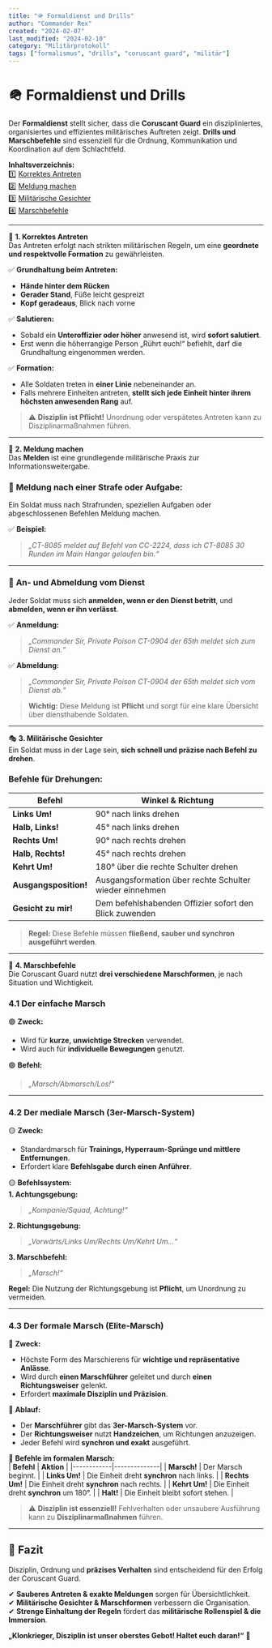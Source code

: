 ```yaml
---
title: "🪖 Formaldienst und Drills"
author: "Commander Rex"
created: "2024-02-07"
last_modified: "2024-02-10"
category: "Militärprotokoll"
tags: ["formalismus", "drills", "coruscant guard", "militär"]
---
```


# 🪖 Formaldienst und Drills  
Der **Formaldienst** stellt sicher, dass die **Coruscant Guard** ein diszipliniertes, organisiertes und effizientes militärisches Auftreten zeigt. **Drills und Marschbefehle** sind essenziell für die Ordnung, Kommunikation und Koordination auf dem Schlachtfeld.  

**Inhaltsverzeichnis:**  
1️⃣ [Korrektes Antreten](#korrektes-antreten)  
2️⃣ [Meldung machen](#meldung-machen)  
3️⃣ [Militärische Gesichter](#militärische-gesichter)  
4️⃣ [Marschbefehle](#marschbefehle)  

---

<a id="korrektes-antreten">🏅 **1. Korrektes Antreten**  </a><br>
Das Antreten erfolgt nach strikten militärischen Regeln, um eine **geordnete und respektvolle Formation** zu gewährleisten.

✅ **Grundhaltung beim Antreten:**  
- **Hände hinter dem Rücken**  
- **Gerader Stand**, Füße leicht gespreizt  
- **Kopf geradeaus**, Blick nach vorne  

✅ **Salutieren:**  
- Sobald ein **Unteroffizier oder höher** anwesend ist, wird **sofort salutiert**.  
- Erst wenn die höherrangige Person „Rührt euch!“ befiehlt, darf die Grundhaltung eingenommen werden.  

✅ **Formation:**  
- Alle Soldaten treten in **einer Linie** nebeneinander an.  
- Falls mehrere Einheiten antreten, **stellt sich jede Einheit hinter ihrem höchsten anwesenden Rang** auf.  

> ⚠ **Disziplin ist Pflicht!** Unordnung oder verspätetes Antreten kann zu Disziplinarmaßnahmen führen.

---

<a id="meldung-machen">📢 **2. Meldung machen**</a><br>
Das **Melden** ist eine grundlegende militärische Praxis zur Informationsweitergabe.

### 📌 **Meldung nach einer Strafe oder Aufgabe:**  
Ein Soldat muss nach Strafrunden, speziellen Aufgaben oder abgeschlossenen Befehlen Meldung machen.

✅ **Beispiel:**  
> *„CT-8085 meldet auf Befehl von CC-2224, dass ich CT-8085 30 Runden im Main Hangar gelaufen bin.“*

---

### 📌 **An- und Abmeldung vom Dienst**  
Jeder Soldat muss sich **anmelden, wenn er den Dienst betritt**, und **abmelden, wenn er ihn verlässt**.

✅ **Anmeldung:**  
> *„Commander Sir, Private Poison CT-0904 der 65th meldet sich zum Dienst an.“*

✅ **Abmeldung:**  
> *„Commander Sir, Private Poison CT-0904 der 65th meldet sich vom Dienst ab.“*

> **Wichtig:** Diese Meldung ist **Pflicht** und sorgt für eine klare Übersicht über diensthabende Soldaten.

---

<a id="militärische-gesichter">🎭 **3. Militärische Gesichter**</a><br>
Ein Soldat muss in der Lage sein, **sich schnell und präzise nach Befehl zu drehen**.

### **Befehle für Drehungen:**  
| **Befehl** | **Winkel & Richtung** |
|------------|--------------------|
| **Links Um!** | 90° nach links drehen |
| **Halb, Links!** | 45° nach links drehen |
| **Rechts Um!** | 90° nach rechts drehen |
| **Halb, Rechts!** | 45° nach rechts drehen |
| **Kehrt Um!** | 180° über die rechte Schulter drehen |
| **Ausgangsposition!** | Ausgangsformation über rechte Schulter wieder einnehmen |
| **Gesicht zu mir!** | Dem befehlshabenden Offizier sofort den Blick zuwenden |

> **Regel:** Diese Befehle müssen **fließend, sauber und synchron ausgeführt werden**.

---

<a id="marschbefehle">🚶 **4. Marschbefehle**</a><br>
Die Coruscant Guard nutzt **drei verschiedene Marschformen**, je nach Situation und Wichtigkeit.

### **4.1 Der einfache Marsch**  
🟢 **Zweck:**  
- Wird für **kurze, unwichtige Strecken** verwendet.  
- Wird auch für **individuelle Bewegungen** genutzt.  

🟢 **Befehl:**  
> *„Marsch/Abmarsch/Los!“*

---

### **4.2 Der mediale Marsch (3er-Marsch-System)**  
🟡 **Zweck:**  
- Standardmarsch für **Trainings, Hyperraum-Sprünge und mittlere Entfernungen**.  
- Erfordert klare **Befehlsgabe durch einen Anführer**.  

🟡 **Befehlssystem:**  
**1. Achtungsgebung:**  
> *„Kompanie/Squad, Achtung!“*  

**2. Richtungsgebung:**  
> *„Vorwärts/Links Um/Rechts Um/Kehrt Um…“* 

**3. Marschbefehl:**  
> *„Marsch!“*  

**Regel:** Die Nutzung der Richtungsgebung ist **Pflicht**, um Unordnung zu vermeiden.

---

### **4.3 Der formale Marsch (Elite-Marsch)**  
🔴 **Zweck:**  
- Höchste Form des Marschierens für **wichtige und repräsentative Anlässe**.  
- Wird durch **einen Marschführer** geleitet und durch **einen Richtungsweiser** gelenkt.  
- Erfordert **maximale Disziplin und Präzision**.  

🔴 **Ablauf:**  
- Der **Marschführer** gibt das **3er-Marsch-System** vor.  
- Der **Richtungsweiser** nutzt **Handzeichen**, um Richtungen anzuzeigen.  
- Jeder Befehl wird **synchron und exakt** ausgeführt.  

🔴 **Befehle im formalen Marsch:**  
| **Befehl** | **Aktion** |
|------------|--------------|
| **Marsch!** | Der Marsch beginnt. |
| **Links Um!** | Die Einheit dreht **synchron** nach links. |
| **Rechts Um!** | Die Einheit dreht **synchron** nach rechts. |
| **Kehrt Um!** | Die Einheit dreht **synchron** um 180°. |
| **Halt!** | Die Einheit bleibt sofort stehen. |

> ⚠ **Disziplin ist essenziell!** Fehlverhalten oder unsaubere Ausführung kann zu **Disziplinarmaßnahmen** führen.

---

## 📜 **Fazit**
Disziplin, Ordnung und **präzises Verhalten** sind entscheidend für den Erfolg der Coruscant Guard.  

✔ **Sauberes Antreten & exakte Meldungen** sorgen für Übersichtlichkeit.  
✔ **Militärische Gesichter & Marschformen** verbessern die Organisation.  
✔ **Strenge Einhaltung der Regeln** fördert das **militärische Rollenspiel & die Immersion**.  

**„Klonkrieger, Disziplin ist unser oberstes Gebot! Haltet euch daran!“** 🫡  

